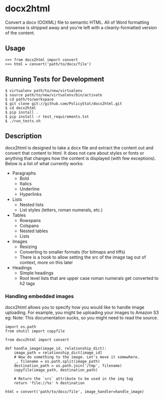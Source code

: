 # docx2html

Convert a docx (OOXML) file to semantic HTML.
All of Word formatting nonsense is stripped away and
you're left with a cleanly-formatted version of the content.


## Usage

    >>> from docx2html import convert
    >>> html = convert('path/to/docx/file')


## Running Tests for Development


	$ virtualenv path/to/new/virtualenv
	$ source path/to/new/virtualenv/bin/activate
	$ cd path/to/workspace
	$ git clone git://github.com/PolicyStat/docx2html.git
	$ cd docx2html
	$ pip install .
	$ pip install -r test_requirements.txt
    $ ./run_tests.sh


## Description

docx2html is designed to take a docx file and extract the content out and
convert that content to html. It does not care about styles or fonts or
anything that changes how the content is displayed (with few exceptions). Below
is a list of what currently works:

* Paragraphs
    * Bold
    * Italics
    * Underline
    * Hyperlinks
* Lists
    * Nested lists
    * List styles (letters, roman numerals, etc.)
* Tables
    * Rowspans
    * Colspans
    * Nested tables
    * Lists
* Images
    * Resizing
    * Converting to smaller formats (for bitmaps and tiffs)
    * There is a hook to allow setting the src of the image tag out of context,
      more on this later
* Headings
    * Simple headings
    * Root level lists that are upper case roman numerals get converted to h2
      tags

### Handling embedded images

docx2html allows you to specify how you would like to handle image uploading.
For example, you might be uploading your images to Amazon S3 eg:
Note: This documentation sucks, so you might need to read the source.

	import os.path
	from shutil import copyfile

    from docx2html import convert

	def handle_image(image_id, relationship_dict):
		image_path = relationship_dict[image_id]
		# Now do something to the image. Let's move it somewhere.
		_, filename = os.path.split(image_path)
		destination_path = os.path.join('/tmp', filename)
		copyfile(image_path, destination_path)

		# Return the `src` attribute to be used in the img tag
		return 'file://%s' % destination

    html = convert('path/to/docx/file', image_handler=handle_image)
